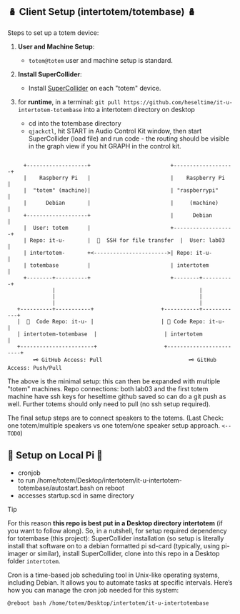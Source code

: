 ## 🪆 Client Setup (intertotem/totembase) 🪆

Steps to set up a totem device:

1. **User and Machine Setup**:
   - `totem@totem` user and machine setup is standard.

2. **Install SuperCollider**:
   - Install [SuperCollider](https://supercollider.github.io/download) on each "totem" device.

3. for **runtime**, in a terminal: `git pull https://github.com/heseltime/it-u-intertotem-totembase` into a intertotem directory on desktop
     - cd into the totembase directory 
     - `qjackctl`, hit START in Audio Control Kit window, then start SuperCollider (load file) and run code - the routing should be visible in the graph view if you hit GRAPH in the control kit.
  
   
```

     +-------------------+                         +-------------------+
     |    Raspberry Pi   |                         |    Raspberry Pi   |
     |  "totem" (machine)|                         | "raspberrypi"     |
     |      Debian       |                         |     (machine)     |
     +-------------------+                         |      Debian       |
     |  User: totem      |                         +-------------------+
     | Repo: it-u-       |  🔄  SSH for file transfer  |  User: lab03      |
     | intertotem-       +<----------------------->| Repo: it-u-       |
     | totembase         |                         | intertotem        |
     +--------+----------+                         +--------+----------+
              |                                             |  
              |                                             |
              |                                             |  
   +----------+-----------+                     +-----------+------------+
   |  📂  Code Repo: it-u- |                     | 📂 Code Repo: it-u-     |
   | intertotem-totembase  |                     | intertotem             |
   +-----------------------+                     +------------------------+
        🗝️ GitHub Access: Pull                           🗝️ GitHub Access: Push/Pull

```

The above is the minimal setup: this can then be expanded with multiple "totem" machines. Repo connections: both lab03 and the first totem machine have ssh keys for heseltime github saved so can do a git push as well. Further totems should only need to pull (no ssh setup required). 

The final setup steps are to connect speakers to the totems. (Last Check: one totem/multiple speakers vs one totem/one speaker setup approach. `<-- TODO`)

## :strawberry: Setup on Local Pi :strawberry:

* cronjob
* to run /home/totem/Desktop/intertotem/it-u-intertotem-totembase/autostart.bash on reboot
* accesses startup.scd in same directory

> [!TIP]
> For this reason **this repo is best put in a Desktop directory intertotem** (if you want to follow along).
> So, in a nutshell, for setup required dependency for totembase (this project): SuperCollider installation (so setup is literally install that software on to a debian formatted pi sd-card (typically, using pi-imager or similar), install SuperCollider, clone into this repo in a Desktop folder `intertotem`.

Cron is a time-based job scheduling tool in Unix-like operating systems, including Debian. It allows you to automate tasks at specific intervals. Here’s how you can manage the cron job needed for this system:

```
@reboot bash /home/totem/Desktop/intertotem/it-u-intertotembase
```
